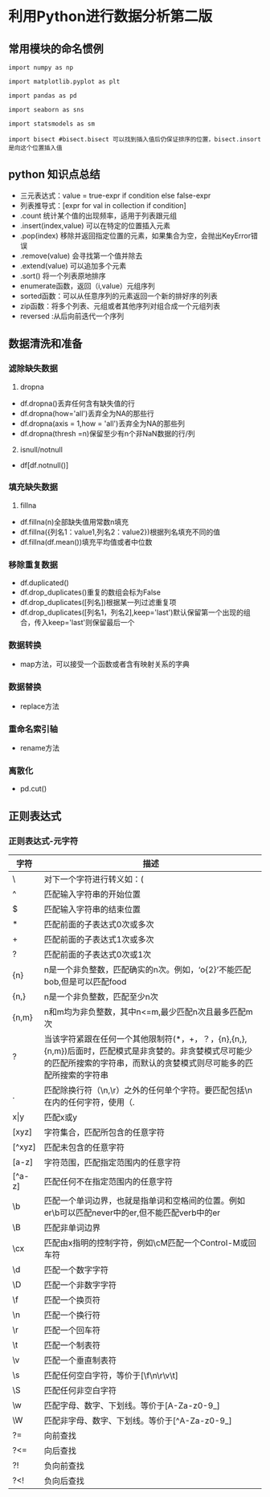 # 利用Python进行数据分析第二版
## 常用模块的命名惯例
```
import numpy as np

import matplotlib.pyplot as plt

import pandas as pd

import seaborn as sns

import statsmodels as sm

import bisect #bisect.bisect 可以找到插入值后仍保证排序的位置，bisect.insort是向这个位置插入值
```
## python 知识点总结

-  三元表达式：value = true-expr if condition else false-expr
- 列表推导式：[expr for val in collection if condition]
- .count 统计某个值的出现频率，适用于列表跟元组
- .insert(index,value) 可以在特定的位置插入元素
- .pop(index) 移除并返回指定位置的元素，如果集合为空，会抛出KeyError错误
- .remove(value) 会寻找第一个值并除去
- .extend(value) 可以追加多个元素
- .sort() 将一个列表原地排序
- enumerate函数，返回（i,value）元组序列
- sorted函数：可以从任意序列的元素返回一个新的排好序的列表
- zip函数：将多个列表、元组或者其他序列对组合成一个元组列表
- reversed :从后向前迭代一个序列
## 数据清洗和准备
### 滤除缺失数据
1. dropna  
- df.dropna()丢弃任何含有缺失值的行
- df.dropna(how='all')丢弃全为NA的那些行
- df.dropna(axis = 1,how = 'all')丢弃全为NA的那些列
- df.dropna(thresh =n)保留至少有n个非NaN数据的行/列
2. isnull/notnull
- df\[df.notnull()]
### 填充缺失数据
1. fillna
- df.fillna(n)全部缺失值用常数n填充
- df.fillna({列名1：value1,列名2：value2})根据列名填充不同的值
- df.fillna(df.mean())填充平均值或者中位数
### 移除重复数据
 - df.duplicated()
 - df.drop_duplicates()重复的数组会标为False
 - df.drop_duplicates([列名])根据某一列过滤重复项
 - df.drop_duplicates(\[列名1，列名2],keep='last')默认保留第一个出现的组合，传入keep='last'则保留最后一个
### 数据转换
- map方法，可以接受一个函数或者含有映射关系的字典
### 数据替换
- replace方法
### 重命名索引轴
- rename方法
### 离散化
- pd.cut()
## 正则表达式
### 正则表达式-元字符
|字符|描述|
|---|---|
|\  |对下一个字符进行转义如：\(|
|^  |匹配输入字符串的开始位置|
|$  |匹配输入字符串的结束位置|
|*  |匹配前面的子表达式0次或多次|
|+  |匹配前面的子表达式1次或多次|
|?  |匹配前面的子表达式0次或1次|
|{n}|n是一个非负整数，匹配确实的n次。例如，‘o{2}’不能匹配bob,但是可以匹配food|
|{n,}|n是一个非负整数，匹配至少n次|
|{n,m}|n和m均为非负整数，其中n<=m,最少匹配n次且最多匹配m次|
|?  |当该字符紧跟在任何一个其他限制符(\*，+，？，{n},{n,},{n,m})后面时，匹配模式是非贪婪的。非贪婪模式尽可能少的匹配所搜索的字符串，而默认的贪婪模式则尽可能多的匹配所搜索的字符串|
|.  |匹配除换行符（\n,\r）之外的任何单个字符。要匹配包括\n在内的任何字符，使用（.|\n）的模式|
|x\|y|匹配x或y|
|\[xyz]|字符集合，匹配所包含的任意字符|
|\[^xyz]|匹配未包含的任意字符|
|\[a-z]|字符范围，匹配指定范围内的任意字符|
|\[^a-z]|匹配任何不在指定范围内的任意字符|
|\b |匹配一个单词边界，也就是指单词和空格间的位置。例如er\b可以匹配never中的er,但不能匹配verb中的er|
|\B |匹配非单词边界|
|\cx|匹配由x指明的控制字符，例如\cM匹配一个Control-M或回车符|
|\d |匹配一个数字字符|
|\D |匹配一个非数字字符|
|\f |匹配一个换页符|
|\n |匹配一个换行符|
|\r |匹配一个回车符|
|\t |匹配一个制表符|
|\v |匹配一个垂直制表符|
|\s |匹配任何空白字符，等价于\[\f\n\r\v\t]|
|\S |匹配任何非空白字符|
|\w |匹配字母、数字、下划线。等价于\[A-Za-z0-9_]|
|\W |匹配非字母、数字、下划线。等价于\[^A-Za-z0-9_]|
|?= |向前查找|
|?<= |向后查找|
|?!  |负向前查找|
|?<! |负向后查找|








